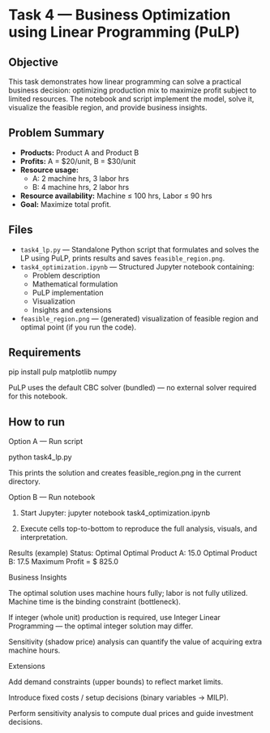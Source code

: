 # Task 4 — Business Optimization using Linear Programming (PuLP)

## Objective
This task demonstrates how linear programming can solve a practical business decision: optimizing production mix to maximize profit subject to limited resources. The notebook and script implement the model, solve it, visualize the feasible region, and provide business insights.

## Problem Summary
- **Products:** Product A and Product B
- **Profits:** A = $20/unit, B = $30/unit
- **Resource usage:**
  - A: 2 machine hrs, 3 labor hrs
  - B: 4 machine hrs, 2 labor hrs
- **Resource availability:** Machine ≤ 100 hrs, Labor ≤ 90 hrs
- **Goal:** Maximize total profit.

## Files
- `task4_lp.py` — Standalone Python script that formulates and solves the LP using PuLP, prints results and saves `feasible_region.png`.
- `task4_optimization.ipynb` — Structured Jupyter notebook containing:
  - Problem description
  - Mathematical formulation
  - PuLP implementation
  - Visualization
  - Insights and extensions
- `feasible_region.png` — (generated) visualization of feasible region and optimal point (if you run the code).

## Requirements
pip install pulp matplotlib numpy

PuLP uses the default CBC solver (bundled) — no external solver required for this notebook.

## How to run
Option A — Run script

python task4_lp.py

This prints the solution and creates feasible_region.png in the current directory.

Option B — Run notebook

1. Start Jupyter:
jupyter notebook task4_optimization.ipynb

2. Execute cells top-to-bottom to reproduce the full analysis, visuals, and interpretation.

Results (example)
Status: Optimal
Optimal Product A: 15.0
Optimal Product B: 17.5
Maximum Profit = $ 825.0

Business Insights

The optimal solution uses machine hours fully; labor is not fully utilized. Machine time is the binding constraint (bottleneck).

If integer (whole unit) production is required, use Integer Linear Programming — the optimal integer solution may differ.

Sensitivity (shadow price) analysis can quantify the value of acquiring extra machine hours.

Extensions

Add demand constraints (upper bounds) to reflect market limits.

Introduce fixed costs / setup decisions (binary variables -> MILP).

Perform sensitivity analysis to compute dual prices and guide investment decisions.
